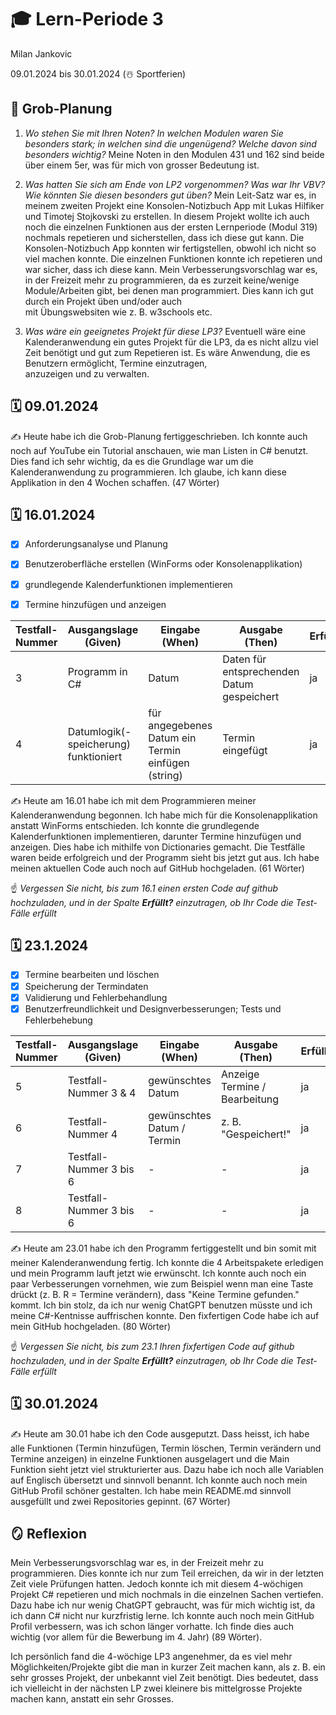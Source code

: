 # 🎓 Lern-Periode 3

Milan Jankovic

09.01.2024 bis 30.01.2024 (☃️ Sportferien)

## 📝 Grob-Planung

1. _Wo stehen Sie mit Ihren Noten? In welchen Modulen waren Sie besonders stark; in welchen sind die ungenügend? Welche davon sind besonders wichtig?_
   Meine Noten in den Modulen 431 und 162 sind beide über einem 5er, was für mich von grosser Bedeutung ist.

3. _Was hatten Sie sich am Ende von LP2 vorgenommen? Was war Ihr VBV? Wie könnten Sie diesen besonders gut üben?_
   Mein Leit-Satz war es, in meinem zweiten Projekt eine Konsolen-Notizbuch App mit Lukas Hilfiker und Timotej Stojkovski zu erstellen. In diesem Projekt wollte ich auch noch die einzelnen Funktionen aus 
   der ersten Lernperiode (Modul 319) nochmals repetieren und sicherstellen, dass ich diese gut kann. Die Konsolen-Notizbuch App konnten wir fertigstellen, obwohl ich nicht so viel machen konnte. Die einzelnen 
   Funktionen konnte ich repetieren und war sicher, dass ich diese kann.
   Mein Verbesserungsvorschlag war es, in der Freizeit mehr zu programmieren, da es zurzeit keine/wenige Module/Arbeiten gibt, bei denen man programmiert. Dies kann ich gut durch ein Projekt üben und/oder auch   
   mit Übungswebsiten wie z. B. w3schools etc. 
   
4. _Was wäre ein geeignetes Projekt für diese LP3?_
   Eventuell wäre eine Kalenderanwendung ein gutes Projekt für die LP3, da es nicht allzu viel Zeit benötigt und gut zum Repetieren ist. Es wäre Anwendung, die es Benutzern ermöglicht, Termine einzutragen,   
   anzuzeigen und zu verwalten. 

## 🗓️ 09.01.2024

✍️ Heute habe ich die Grob-Planung fertiggeschrieben. Ich konnte auch noch auf YouTube ein Tutorial anschauen, wie man Listen in C# benutzt. Dies fand ich sehr wichtig, da es die Grundlage war um die Kalenderanwendung zu programmieren. Ich glaube, ich kann diese Applikation in den 4 Wochen schaffen. (47 Wörter)

## 🗓️ 16.01.2024

- [x] Anforderungsanalyse und Planung
- [x] Benutzeroberfläche erstellen (WinForms oder Konsolenapplikation)
- [x] grundlegende Kalenderfunktionen implementieren
- [x] Termine hinzufügen und anzeigen


| Testfall-Nummer | Ausgangslage (Given) | Eingabe (When) | Ausgabe (Then) | Erfüllt? |
| -------------- | -------------------- | -------------- | -------------- | -------- |
| 3              | Programm in C#       | Datum          | Daten für entsprechenden Datum gespeichert | ja |
| 4              | Datumlogik(-speicherung) funktioniert | für angegebenes Datum ein Termin einfügen (string) | Termin eingefügt | ja |

✍️ Heute am 16.01 habe ich mit dem Programmieren meiner Kalenderanwendung begonnen. Ich habe mich für die Konsolenapplikation anstatt WinForms entschieden. Ich konnte die grundlegende Kalenderfunktionen implementieren, darunter Termine hinzufügen und anzeigen. Dies habe ich mithilfe von Dictionaries gemacht. Die Testfälle waren beide erfolgreich und der Programm sieht bis jetzt gut aus. Ich habe meinen aktuellen Code auch noch auf GitHub hochgeladen. (61 Wörter)

☝️ _Vergessen Sie nicht, bis zum 16.1 einen ersten Code auf github hochzuladen, und in der Spalte **Erfüllt?** einzutragen, ob Ihr Code die Test-Fälle erfüllt_

## 🗓️ 23.1.2024

- [x] Termine bearbeiten und löschen
- [x] Speicherung der Termindaten
- [x] Validierung und Fehlerbehandlung
- [x] Benutzerfreundlichkeit und Designverbesserungen; Tests und Fehlerbehebung

| Testfall-Nummer | Ausgangslage (Given) | Eingabe (When) | Ausgabe (Then) | Erfüllt? |
| --------------- | -------------------- | -------------- | -------------- | -------- |
| 5               | Testfall-Nummer 3 & 4 | gewünschtes Datum | Anzeige Termine / Bearbeitung | ja |
| 6               | Testfall-Nummer 4 | gewünschtes Datum / Termin | z. B. "Gespeichert!" | ja |
| 7               | Testfall-Nummer 3 bis 6 | - | - | ja |
| 8               | Testfall-Nummer 3 bis 6 | - | - | ja |

✍️ Heute am 23.01 habe ich den Programm fertiggestellt und bin somit mit meiner Kalenderanwendung fertig. Ich konnte die 4 Arbeitspakete erledigen und mein Programm lauft jetzt wie erwünscht. Ich konnte auch noch ein paar Verbesserungen vornehmen, wie zum Beispiel wenn man eine Taste drückt (z. B. R = Termine verändern), dass "Keine Termine gefunden." kommt. Ich bin stolz, da ich nur wenig ChatGPT benutzen müsste und ich meine C#-Kentnisse auffrischen konnte. Den fixfertigen Code habe ich auf mein GitHub hochgeladen. (80 Wörter)

☝️ _Vergessen Sie nicht, bis zum 23.1 Ihren fixfertigen Code auf github hochzuladen, und in der Spalte **Erfüllt?** einzutragen, ob Ihr Code die Test-Fälle erfüllt_

## 🗓️ 30.01.2024

✍️ Heute am 30.01 habe ich den Code ausgeputzt. Dass heisst, ich habe alle Funktionen (Termin hinzufügen, Termin löschen, Termin verändern und Termine anzeigen) in einzelne Funktionen ausgelagert und die Main Funktion sieht jetzt viel strukturierter aus. Dazu habe ich noch alle Variablen auf Englisch übersetzt und sinnvoll benannt. Ich konnte auch noch mein GitHub Profil schöner gestalten. Ich habe mein README.md sinnvoll ausgefüllt und zwei Repositories gepinnt. (67 Wörter)

## 🪞 Reflexion
Mein Verbesserungsvorschlag war es, in der Freizeit mehr zu programmieren. Dies konnte ich nur zum Teil erreichen, da wir in der letzten Zeit viele Prüfungen hatten. Jedoch konnte ich mit diesem 4-wöchigen Projekt C# repetieren und mich nochmals in die einzelnen Sachen vertiefen. Dazu habe ich nur wenig ChatGPT gebraucht, was für mich wichtig ist, da ich dann C# nicht nur kurzfristig lerne. Ich konnte auch noch mein GitHub Profil verbessern, was ich schon länger vorhatte. Ich finde dies auch wichtig (vor allem für die Bewerbung im 4. Jahr) (89 Wörter).

Ich persönlich fand die 4-wöchige LP3 angenehmer, da es viel mehr Möglichkeiten/Projekte gibt die man in kurzer Zeit machen kann, als z. B. ein sehr grosses Projekt, der unbekannt viel Zeit benötigt. Dies bedeutet, dass ich vielleicht in der nächsten LP zwei kleinere bis mittelgrosse Projekte machen kann, anstatt ein sehr Grosses.
